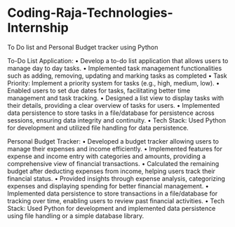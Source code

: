 # Coding-Raja-Technologies-Internship
To Do list and Personal Budget tracker using Python

To-Do List Application:
•	Develop a to-do list application that allows users to manage day to day tasks.
•	Implemented task management functionalities such as adding, removing, updating and marking tasks as completed 
•	Task Priority: Implement a priority system for tasks (e.g., high, medium, low). 
•	Enabled users to set due dates for tasks, facilitating better time management and task tracking.
•	Designed a list view to display tasks with their details, providing a clear overview of tasks for users.
•	Implemented data persistence to store tasks in a file/database for persistence across sessions, ensuring data integrity and continuity.
•	Tech Stack: Used Python for development and utilized file handling for data persistence.

Personal Budget Tracker:
•	Developed a budget tracker allowing users to manage their expenses and income efficiently.
•	Implemented features for expense and income entry with categories and amounts, providing a comprehensive view of financial transactions.
•	Calculated the remaining budget after deducting expenses from income, helping users track their financial status.
•	Provided insights through expense analysis, categorizing expenses and displaying spending for better financial management.
•	Implemented data persistence to store transactions in a file/database for tracking over time, enabling users to review past financial activities.
•	Tech Stack: Used Python for development and implemented data persistence using file handling or a simple database library.

